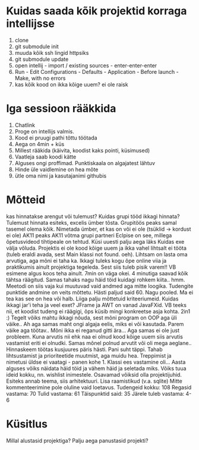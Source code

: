 # Kuidas saada kõik projektid korraga intellijsse

1. clone
1. git submodule init
1. muuda kõik ssh lingid httpsiks
1. git submodule update
1. open intellij - import / existing sources - enter-enter-enter
1. Run - Edit Configurations - Defaults - Application - Before launch - Make, with no errors
1. kas kõik kood on ikka kõige uuem? ei ole raisk

# Iga sessioon rääkkida

1. Chatlink
1. Proge on intellijs valmis.
1. Kood ei pruugi pathi tõttu töötada
1. Aega on 4min + küs
1. Millest rääkida (käivita, koodist kaks pointi, küsimused)
1. Vaatleja saab koodi kätte
1. Alguses ongi proffimad. Punktiskaala on algajatest lähtuv
1. Hinde üle vaidlemine on hea mõte
1. ütle oma nimi ja kasutajanimi githubis

# Mõtteid

kas hinnatakse arengut või tulemust?
Kuidas grupi tööd ikkagi hinnata?
Tulemust hinnata esiteks, excelis ümber tõsta.
Grupitöös peaks samal tasemel olema kõik.
Nimetada ümber, et kas on või ei ole (tsüklid -> kordust ei ole)
AK11 peaks AK11 võtma grupi partneri
Eclpise on see, millega õpetusvideod tihtipeale on tehtud.
Küsi uuesti palju aega läks
Kuidas exe välja võluda.
Projektis ei ole kood kõige uuem ja ikka vahel lihtsalt ei tööta (tuleb eraldi avada, sest Main klassi not found. oeh). Lihtsam on lasta oma arvutiga, aga mõni ei taha ka.
Ikkagi tuleks kogu õpe online viia ja praktikumis ainult projektiga tegeleda. Sest siis tuleb pisik varem!! VB esimene algus koos teha ainult.
7min on väga okei. 4 minutiga saavad kõik tähtsa räägitud.
Samas tahaks nagu häid töid kuidagi rohkem kiita.. hmm.
Meetodi on siis vaja kui muutuvad vaid andmed aga mitte loogika.
Tudengite punktide andmine on veits mõttetu.
Hästi paljud said 60. Nagu pooled. Ma ei tea kas see on hea või halb.
Liiga palju mõttetuid kriteeriumeid.
Kuidas ikkagi jar'i teha ja veel exet?
JFrame ja AWT on vanad JavaFXid.
VB teeks nii, et koodist tudeng ei räägigi, õps küsib mingi konkreetse asja kohta. 2in1 :)
Tegelt võiks mahtu ikkagi nõuda, sest mõni program on OOP aga üli väike.. Ah aga samas maht ongi algaja eelis, miks ei või kasutada. Parem väike aga töötav..
Mõni ikka ei reganud gitti ära... Aga samas ei ole just probleem. Kuna arvutis nii ehk naa ei olnud kood kõige uuem siis arvutis vastamist eriti ei olnudki. Samas mõnel polnud arvutit või oli mega aeglane..
Hinnaskeem töötas kusjuures päris hästi. Pani suht täppi. Tahab lihtsustamist ja prioriteetide muutmist, aga muidu hea.
Treppimist ja nimetusi üldse ei vaatagi - panen kohe 1.
Klassi ees vastamine oli...
Aasta alguses võiks näidata häid töid ja vähem häid ja seletada miks.
Võiks tuua ideid kokku, nn. wishlist inimestele.
Osavamad võiksid olla projektijuhid. Esiteks annab teema, siis arhitektuuri.
Lisa raamistikud (v.a. sqlite)
Mitte kommenteerimine pole oluline vaid loetavus.
Tudengeid kokku: 108
Regasid vastama: 70
Tulid vastama: 61
Täispunktid said: 35
Järele tuleb vastama: 4-6

# Küsitlus

Millal alustasid projektiga?
Palju aega panustasid projekti?
